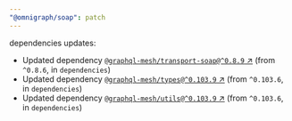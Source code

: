 ```yaml
---
"@omnigraph/soap": patch
---
```

dependencies updates:
  - Updated dependency [`@graphql-mesh/transport-soap@^0.8.9` ↗︎](https://www.npmjs.com/package/@graphql-mesh/transport-soap/v/0.8.9) (from `^0.8.6`, in `dependencies`)
  - Updated dependency [`@graphql-mesh/types@^0.103.9` ↗︎](https://www.npmjs.com/package/@graphql-mesh/types/v/0.103.9) (from `^0.103.6`, in `dependencies`)
  - Updated dependency [`@graphql-mesh/utils@^0.103.9` ↗︎](https://www.npmjs.com/package/@graphql-mesh/utils/v/0.103.9) (from `^0.103.6`, in `dependencies`)
